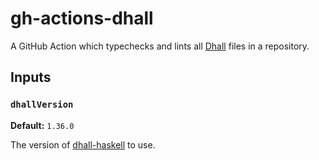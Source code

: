 # gh-actions-dhall

A GitHub Action which typechecks and lints all [Dhall] files in a repository.

## Inputs

### `dhallVersion`

**Default:** `1.36.0`

The version of [dhall-haskell] to use.





[dhall]: https://dhall-lang.org/
[dhall-haskell]: https://github.com/dhall-lang/dhall-haskell
